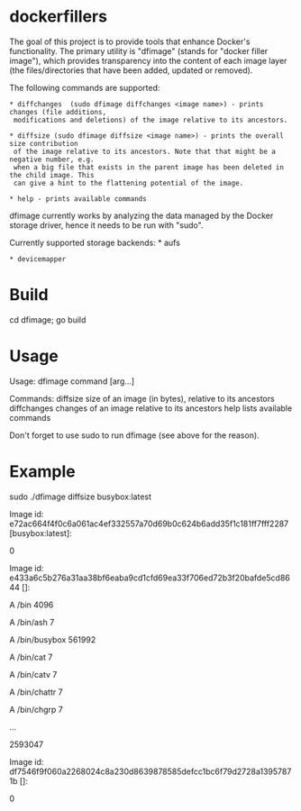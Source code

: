 dockerfillers
=============

The goal of this project is to provide tools that enhance Docker's functionality. The primary utility is "dfimage"
(stands for "docker filler image"), which provides transparency into the content of each image layer (the
files/directories that have been added, updated or removed).

The following commands are supported:

    * diffchanges  (sudo dfimage diffchanges <image name>) - prints changes (file additions,
     modifications and deletions) of the image relative to its ancestors.

    * diffsize (sudo dfimage diffsize <image name>) - prints the overall size contribution
     of the image relative to its ancestors. Note that that might be a negative number, e.g.
     when a big file that exists in the parent image has been deleted in the child image. This
     can give a hint to the flattening potential of the image.

    * help - prints available commands


dfimage currently works by analyzing the data managed by the Docker storage driver, hence it needs to be run with "sudo".

Currently supported storage backends:
    * aufs

    * devicemapper


Build
=====

cd dfimage; go build

Usage
=====

Usage: dfimage command [arg...]

Commands:
   diffsize          size of an image (in bytes), relative to its ancestors
   diffchanges       changes of an image relative to its ancestors
   help              lists available commands


Don't forget to use sudo to run dfimage (see above for the reason).

Example
========

sudo ./dfimage diffsize busybox:latest

Image id: e72ac664f4f0c6a061ac4ef332557a70d69b0c624b6add35f1c181ff7fff2287 [busybox:latest]:

0

Image id: e433a6c5b276a31aa38bf6eaba9cd1cfd69ea33f706ed72b3f20bafde5cd8644 []:

A /bin 4096

A /bin/ash 7

A /bin/busybox 561992

A /bin/cat 7

A /bin/catv 7

A /bin/chattr 7

A /bin/chgrp 7

...

2593047

Image id: df7546f9f060a2268024c8a230d8639878585defcc1bc6f79d2728a13957871b []:

0

